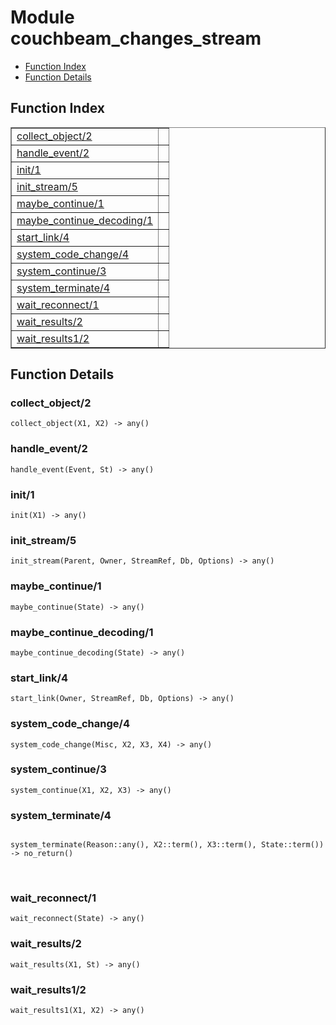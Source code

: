 

# Module couchbeam_changes_stream #
* [Function Index](#index)
* [Function Details](#functions)


<a name="index"></a>

## Function Index ##


<table width="100%" border="1" cellspacing="0" cellpadding="2" summary="function index"><tr><td valign="top"><a href="#collect_object-2">collect_object/2</a></td><td></td></tr><tr><td valign="top"><a href="#handle_event-2">handle_event/2</a></td><td></td></tr><tr><td valign="top"><a href="#init-1">init/1</a></td><td></td></tr><tr><td valign="top"><a href="#init_stream-5">init_stream/5</a></td><td></td></tr><tr><td valign="top"><a href="#maybe_continue-1">maybe_continue/1</a></td><td></td></tr><tr><td valign="top"><a href="#maybe_continue_decoding-1">maybe_continue_decoding/1</a></td><td></td></tr><tr><td valign="top"><a href="#start_link-4">start_link/4</a></td><td></td></tr><tr><td valign="top"><a href="#system_code_change-4">system_code_change/4</a></td><td></td></tr><tr><td valign="top"><a href="#system_continue-3">system_continue/3</a></td><td></td></tr><tr><td valign="top"><a href="#system_terminate-4">system_terminate/4</a></td><td></td></tr><tr><td valign="top"><a href="#wait_reconnect-1">wait_reconnect/1</a></td><td></td></tr><tr><td valign="top"><a href="#wait_results-2">wait_results/2</a></td><td></td></tr><tr><td valign="top"><a href="#wait_results1-2">wait_results1/2</a></td><td></td></tr></table>


<a name="functions"></a>

## Function Details ##

<a name="collect_object-2"></a>

### collect_object/2 ###

`collect_object(X1, X2) -> any()`


<a name="handle_event-2"></a>

### handle_event/2 ###

`handle_event(Event, St) -> any()`


<a name="init-1"></a>

### init/1 ###

`init(X1) -> any()`


<a name="init_stream-5"></a>

### init_stream/5 ###

`init_stream(Parent, Owner, StreamRef, Db, Options) -> any()`


<a name="maybe_continue-1"></a>

### maybe_continue/1 ###

`maybe_continue(State) -> any()`


<a name="maybe_continue_decoding-1"></a>

### maybe_continue_decoding/1 ###

`maybe_continue_decoding(State) -> any()`


<a name="start_link-4"></a>

### start_link/4 ###

`start_link(Owner, StreamRef, Db, Options) -> any()`


<a name="system_code_change-4"></a>

### system_code_change/4 ###

`system_code_change(Misc, X2, X3, X4) -> any()`


<a name="system_continue-3"></a>

### system_continue/3 ###

`system_continue(X1, X2, X3) -> any()`


<a name="system_terminate-4"></a>

### system_terminate/4 ###


<pre><code>
system_terminate(Reason::any(), X2::term(), X3::term(), State::term()) -&gt; no_return()
</code></pre>
<br />


<a name="wait_reconnect-1"></a>

### wait_reconnect/1 ###

`wait_reconnect(State) -> any()`


<a name="wait_results-2"></a>

### wait_results/2 ###

`wait_results(X1, St) -> any()`


<a name="wait_results1-2"></a>

### wait_results1/2 ###

`wait_results1(X1, X2) -> any()`


